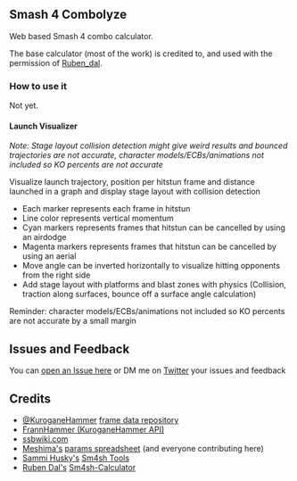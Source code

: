 ## Smash 4 Combolyze
Web based Smash 4 combo calculator.

The base calculator (most of the work) is credited to, and used with the permission of [Ruben_dal](https://github.com/rubendal).

### How to use it
Not yet.

#### Launch Visualizer
*Note: Stage layout collision detection might give weird results and bounced trajectories are not accurate, character models/ECBs/animations not included so KO percents are not accurate*

Visualize launch trajectory, position per hitstun frame and distance launched in a graph and display stage layout with collision detection

* Each marker represents each frame in hitstun
* Line color represents vertical momentum
* Cyan markers represents frames that hitstun can be cancelled by using an airdodge
* Magenta markers represents frames that hitstun can be cancelled by using an aerial
* Move angle can be inverted horizontally to visualize hitting opponents from the right side
* Add stage layout with platforms and blast zones with physics (Collision, traction along surfaces, bounce off a surface angle calculation)

Reminder: character models/ECBs/animations not included so KO percents are not accurate by a small margin
## Issues and Feedback
You can [open an Issue here](https://github.com/dshepsis/Smash-4-Combolyze) or DM me on [Twitter](https://twitter.com/SSB_Auride) your issues and feedback

## Credits
* [@KuroganeHammer](https://twitter.com/KuroganeHammer) [frame data repository](http://kuroganehammer.com/Smash4)
* [FrannHammer (KuroganeHammer API)](https://github.com/Frannsoft/FrannHammer)
* [ssbwiki.com](http://www.ssbwiki.com)
* [Meshima's](https://twitter.com/Meshima_) [params spreadsheet](https://docs.google.com/spreadsheets/d/1FgOsGYfTD4nQo4jFGJ22nz5baU1xihT5lreNinY5nNQ/edit#gid=305485435) (and everyone contributing here)
* [Sammi Husky's](https://twitter.com/sammihusky) [Sm4sh Tools](https://github.com/Sammi-Husky/Sm4sh-Tools)
* [Ruben Dal's](https://github.com/rubendal) [Sm4sh-Calculator](https://github.com/rubendal/Sm4sh-Calculator)
